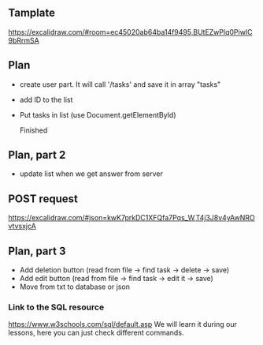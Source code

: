 ## Tamplate 

https://excalidraw.com/#room=ec45020ab64ba14f9495,BUtEZwPlq0PiwIC9bRrmSA

## Plan

- create user part. It will call '/tasks' and save it in array "tasks"
- add ID to the list
- Put tasks in list (use Document.getElementById)

  Finished

## Plan, part 2

- update list when we get answer from server

## POST request

https://excalidraw.com/#json=kwK7prkDC1XFQfa7Pqs_W,T4j3J8v4yAwNROvtvsxjcA

## Plan, part 3

- Add deletion button (read from file -> find task -> delete -> save)
- Add edit button (read from file -> find task -> edit it -> save)
- Move from txt to database or json


### Link to the SQL resource
https://www.w3schools.com/sql/default.asp
We will learn it during our lessons, here you can just check different commands.